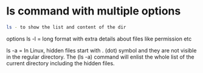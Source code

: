 # ls command with multiple options
```bash
ls - to show the list and content of the dir
```
options
ls -l = long format with extra details about files like permission etc

ls -a	= In Linux, hidden files start with . (dot) symbol and they are not visible in the regular directory. The (ls -a) command will enlist the whole 
list of the current directory including the hidden files.
